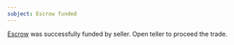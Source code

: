 ```yaml
---
subject: Escrow funded
---
```

[Escrow]({{url}}/#/escrow/{{escrowId}}) was successfully funded by seller. Open teller to proceed the trade.